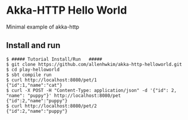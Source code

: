 # Akka-HTTP Hello World
Minimal example of akka-http

## Install and  run
```
$ ##### Tutorial Install/Run   #####
$ git clone https://github.com/allenhwkim/akka-http-helloworld.git
$ cd play-helloworld
$ sbt compile run
$ curl http://localhost:8080/pet/1
{"id":1,"name":"cat"}
$ curl -X POST -H "Content-Type: application/json" -d '{"id": 2, "name": "puppy"}' http://localhost:8080/pet
{"id":2,"name":"puppy"}
$ curl http://localhost:8080/pet/2
{"id":2,"name":"puppy"}
```
